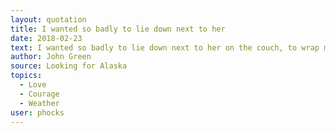 ```yaml
---
layout: quotation
title: I wanted so badly to lie down next to her
date: 2018-02-23
text: I wanted so badly to lie down next to her on the couch, to wrap my arms around her and sleep. Not fuck, like in those movies. Not even have sex. Just sleep together in the most innocent sense of the phrase. But I lacked the courage and she had a boyfriend and I was gawky and she was gorgeous and I was hopelessly boring and she was endlessly fascinating. So I walked back to my room and collapsed on the bottom bunk, thinking that if people were rain, I was drizzle and she was hurricane.
author: John Green
source: Looking for Alaska
topics:
  - Love
  - Courage
  - Weather
user: phocks
---
```


